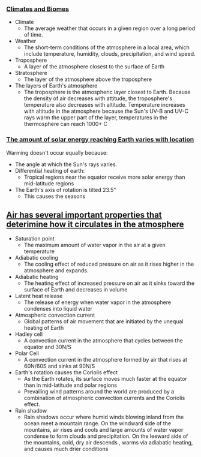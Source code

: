 ### <u>Climates and Biomes</u>
- Climate
	- The average weather that occurs in a given region over a long period of time.
- Weather
	- The short-term conditions of the atmosphere in a local area, which include temperature, humidity, clouds, precipitation, and wind speed.
- Troposphere
	- A layer of the atmosphere closest to the surface of Earth
- Stratosphere
	- The layer of the atmosphere above the troposphere
- The layers of Earth's atmosphere
	- The troposphere is the atmospheric layer closest to Earth. Because the density of air decreases with attitude, the troposphere's temperature also decreases with altitude. Temperature increases with altitude in the atmosphere because the Sun's UV-B and UV-C rays warm the upper part of the layer, temperatures in the thermosphere can reach 1000+ C
### <u>The amount of solar energy reaching Earth varies with location</u>
Warming doesn't occur equally because:
- The angle at which the Sun's rays varies.
- Differential heating of earth:
	- Tropical regions near the equator receive more solar energy than mid-latitude regions
- The Earth's axis of rotation is tilted 23.5"
	- This causes the seasons
## <u>Air has several important properties that deterimine how it circulates in the atmosphere</u>
- Saturation point
	- The maximum amount of water vapor in the air at a given temperature
- Adiabatic cooling
	- The cooling effect of reduced pressure on air as it rises higher in the atmosphere and expands.
- Adiabatic heating
	- The heating effect of increased pressure on air as it sinks toward the surface of Earth and decreases in volume
- Latent heat release
	- The release of energy when water vapor in the atmosphere condenses into liquid water
- Atmospheric convection current
	- Global patterns of air movement that are initiated by the unequal heating of Earth
- Hadley cell
	- A convection current in the atmosphere that cycles between the equator and 30N/S
- Polar Cell
	- A convection current in the atmosphere formed by air that rises at 60N/60S and sinks at 90N/S
- Earth's rotation causes the Coriolis effect
	- As the Earth rotates, its surface moves much faster at the equator than in mid-latitude and polar regions
	- Prevailing wind patterns around the world are produced by a combination of atmospheric convection currents and the Coriolis effect.
- Rain shadow
	- Rain shadows occur where humid winds blowing inland from the ocean meet a mountain range. On the windward side of the mountains, air rises and cools and large amounts of water vapor condense to form clouds and precipitation. On the leeward side of the mountains, cold, dry air descends , warms via adiabatic heating, and causes much drier conditions